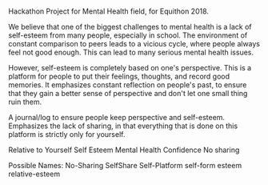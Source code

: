 # 
Hackathon Project for Mental Health field, for Equithon 2018. 

We believe that one of the biggest challenges to mental health is a lack of self-esteem from many people, especially in school. The environment of constant comparison to peers leads to a vicious cycle, where people always feel not good enough. This can lead to many serious mental health issues. 

However, self-esteem is completely based on one's perspective. This is a platform for people to put their feelings, thoughts, and record good memories. It emphasizes constant reflection on people's past, to ensure that they gain a better sense of perspective and don't let one small thing ruin them. 

A journal/log to ensure people keep perspective and self-esteem. Emphasizes the lack of sharing, in that everything that is done on this platform is strictly only for yourself. 

Relative to Yourself 
Self Esteem 
Mental Health
Confidence 
No sharing 


Possible Names:
No-Sharing 
SelfShare
Self-Platform 
self-form 
esteem
relative-esteem 

